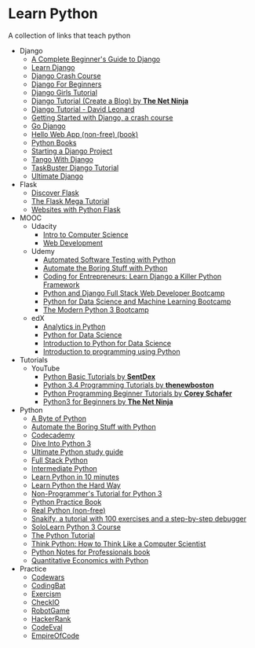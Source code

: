 # Learn Python

A collection of links that teach python

- Django
    - [A Complete Beginner's Guide to Django](https://simpleisbetterthancomplex.com/series/beginners-guide/1.11/)
    - [Learn Django](https://overiq.com/django/1.11/intro-to-django/)
    - [Django Crash Course](https://www.youtube.com/watch?v=D6esTdOLXh4)
    - [Django For Beginners](https://djangoforbeginners.com/)
    - [Django Girls Tutorial](http://tutorial.djangogirls.org/en/index.html)
    - [Django Tutorial (Create a Blog) by **The Net Ninja**](https://www.youtube.com/playlist?list=PL4cUxeGkcC9ib4HsrXEYpQnTOTZE1x0uc)
    - [Django Tutorial - David Leonard](http://drksephy.github.io/2015/07/16/django/)
    - [Getting Started with Django, a crash course](https://www.youtube.com/watch?v=KZHXjGP71kQ)
    - [Go Django](https://godjango.com/)
    - [Hello Web App (non-free) (book)](https://hellowebapp.com/)
    - [Python Books](http://pythonbooks.org/)
    - [Starting a Django Project](https://realpython.com/learn/start-django/)
    - [Tango With Django](http://www.tangowithdjango.com/)
    - [TaskBuster Django Tutorial](http://www.marinamele.com/taskbuster-django-tutorial)
    - [Ultimate Django](https://ultimatedjango.com/learn-django/chapters/)
- Flask
    - [Discover Flask](https://github.com/realpython/discover-flask)
    - [The Flask Mega Tutorial](http://blog.miguelgrinberg.com/post/the-flask-mega-tutorial-part-i-hello-world)
    - [Websites with Python Flask](http://opentechschool.github.io/python-flask/)
- MOOC
    - Udacity
        - [Intro to Computer Science](https://www.udacity.com/course/cs101)
        - [Web Development](https://www.udacity.com/course/cs253)
    - Udemy
        - [Automated Software Testing with Python](https://www.udemy.com/course/automated-software-testing-with-python/)
        - [Automate the Boring Stuff with Python](https://www.udemy.com/course/automate/)
        - [Coding for Entrepreneurs: Learn Django a Killer Python Framework](https://www.udemy.com/coding-for-entrepreneurs/)
        - [Python and Django Full Stack Web Developer Bootcamp](https://www.udemy.com/course/python-and-django-full-stack-web-developer-bootcamp/)
        - [Python for Data Science and Machine Learning Bootcamp](https://www.udemy.com/course/python-for-data-science-and-machine-learning-bootcamp/)
        - [The Modern Python 3 Bootcamp](https://www.udemy.com/course/the-modern-python3-bootcamp/)
    - edX
        - [Analytics in Python](https://www.edx.org/course/analytics-in-python)
        - [Python for Data Science](https://www.edx.org/course/python-for-data-science)
        - [Introduction to Python for Data Science](https://www.edx.org/course/introduction-to-python-for-data-science-1)
        - [Introduction to programming using Python](https://www.edx.org/course/introduction-to-programming-using-python)
- Tutorials
    - YouTube
        - [Python Basic Tutorials by **SentDex**](https://www.youtube.com/playlist?list=PLQVvvaa0QuDdFqJtqsyeEewqVm_7VRrlD)
        - [Python 3.4 Programming Tutorials by **thenewboston**](https://www.youtube.com/playlist?list=PL6gx4Cwl9DGAcbMi1sH6oAMk4JHw91mC_)
        - [Python Programming Beginner Tutorials by **Corey Schafer**](https://www.youtube.com/playlist?list=PL-osiE80TeTskrapNbzXhwoFUiLCjGgY7)
        - [Python3 for Beginners by **The Net Ninja**](https://www.youtube.com/playlist?list=PL4cUxeGkcC9idu6GZ8EU_5B6WpKTdYZbK)
- Python
    - [A Byte of Python](http://www.swaroopch.com/notes/python/)
    - [Automate the Boring Stuff with Python](https://automatetheboringstuff.com/)
    - [Codecademy](http://www.codecademy.com/tracks/python)
    - [Dive Into Python 3](https://diveintopython3.problemsolving.io/)
    - [Ultimate Python study guide](https://github.com/huangsam/ultimate-python)
    - [Full Stack Python](http://www.fullstackpython.com/)
    - [Intermediate Python](http://book.pythontips.com/en/latest/)
    - [Learn Python in 10 minutes](http://www.stavros.io/tutorials/python/)
    - [Learn Python the Hard Way](http://learnpythonthehardway.org/book/)
    - [Non-Programmer's Tutorial for Python 3](http://en.wikibooks.org/wiki/Non-Programmer%27s_Tutorial_for_Python_3)
    - [Python Practice Book](http://anandology.com/python-practice-book/index.html)
    - [Real Python (non-free)](https://realpython.com)
    - [Snakify, a tutorial with 100 exercises and a step-by-step debugger](https://snakify.org)
    - [SoloLearn Python 3 Course](https://www.sololearn.com/Course/Python/)
    - [The Python Tutorial](https://docs.python.org/3/tutorial/index.html)
    - [Think Python: How to Think Like a Computer Scientist](http://www.greenteapress.com/thinkpython/)
    - [Python Notes for Professionals book](http://books.goalkicker.com/PythonBook/)
    - [Quantitative Economics with Python](https://lectures.quantecon.org/py/)
- Practice
    - [Codewars](http://www.codewars.com/)
    - [CodingBat](http://codingbat.com/python)
    - [Exercism](http://exercism.io/)
    - [CheckIO](http://www.checkio.org/)
    - [RobotGame](https://robotgame.net/home)
    - [HackerRank](https://www.hackerrank.com/domains)
    - [CodeEval](https://www.codeeval.com/dashboard/)
    - [EmpireOfCode](https://empireofcode.com/game/)
